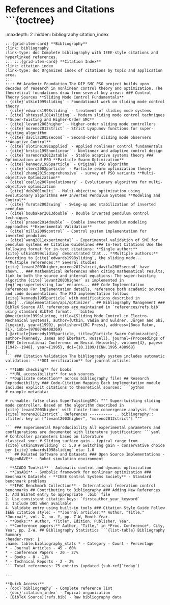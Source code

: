 # References and Citations ```{toctree}

:maxdepth: 2
:hidden: bibliography
citation_index
``` This section provides citation management and academic references for the DIP_SMC_PSO project. ## Contents ::::{grid} 2
:::{grid-item-card} **Bibliography**
:link: bibliography
:link-type: doc Complete bibliography with IEEE-style citations and hyperlinked references.
::: :::{grid-item-card} **Citation Index**
:link: citation_index
:link-type: doc Organized index of citations by topic and application area.
:::
:::: ## Academic Foundation The DIP_SMC_PSO project builds upon decades of research in nonlinear control theory and optimization. The theoretical foundations draw from several key areas: ### Control Theory Sources **Sliding Mode Control Fundamentals**
- {cite}`utkin1999sliding` - Foundational work on sliding mode control theory
- {cite}`edwards1998sliding` - treatment of sliding mode systems
- {cite}`shtessel2014sliding` - Modern sliding mode control techniques **Super-Twisting and Higher-Order SMC**
- {cite}`levant2003higher` - Higher-order sliding mode controllers
- {cite}`moreno2012strict` - Strict Lyapunov functions for super-twisting algorithm
- {cite}`davila2005second` - Second-order sliding mode observers **Adaptive Control**
- {cite}`slotine1991applied` - Applied nonlinear control fundamentals
- {cite}`krstic1995nonlinear` - Nonlinear and adaptive control design
- {cite}`narendra2012stable` - Stable adaptive systems theory ### Optimization and PSO **Particle Swarm Optimization**
- {cite}`kennedy1995particle` - Original PSO algorithm
- {cite}`clerc2002particle` - Particle swarm optimization theory
- {cite}`zhang2015comprehensive` - survey of PSO variants **Multi-objective Optimization**
- {cite}`coello2007evolutionary` - Evolutionary algorithms for multi-objective optimization
- {cite}`deb2001multi` - Multi-objective optimization using evolutionary algorithms ### Inverted Pendulum Systems **Modeling and Control**
- {cite}`furuta2003swing` - Swing-up and stabilization of inverted pendulum
- {cite}`boubaker2013double` - Double inverted pendulum control techniques
- {cite}`prasad2014double` - Double inverted pendulum modeling approaches **Experimental Validation**
- {cite}`mills2009control` - Control system implementation for inverted pendulums
- {cite}`wang2011experimental` - Experimental validation of SMC for pendulum systems ## Citation Guidelines ### In-Text Citations Use the following format for in-text citations: **Single author:** {cite}`utkin1999sliding` demonstrated that... **Multiple authors:** According to {cite}`edwards1998sliding`, the sliding mode... **Multiple references:** Several studies {cite}`levant2003higher,moreno2012strict,davila2005second` have shown... ### Mathematical References When citing mathematical results, link to both the source and internal equations: The super-twisting algorithm {cite}`levant2003higher` as implemented in {eq}`eq:supertwisting_law` ensures... ### Code Implementation References For implementation details, reference both academic sources and code documentation: The PSO implementation follows {cite}`kennedy1995particle` with modifications described in {doc}`../implementation/api/optimizer`. ## Bibliography Management ### BibTeX Source All references are maintained in `references/refs.bib` using standard BibTeX format: ```bibtex
@book{utkin1999sliding, title={Sliding Mode Control in Electro-Mechanical Systems}, author={Utkin, Vadim and Guldner, Jürgen and Shi, Jingxin}, year={1999}, publisher={CRC Press}, address={Boca Raton, FL}, isbn={9780748408269}
} @article{kennedy1995particle, title={Particle Swarm Optimization}, author={Kennedy, James and Eberhart, Russell}, journal={Proceedings of IEEE International Conference on Neural Networks}, volume={4}, pages={1942--1948}, year={1995}, doi={10.1109/ICNN.1995.488968}
}
``` ### Citation Validation The bibliography system includes automatic validation: - **DOI verification** for journal articles

- **ISBN checking** for books
- **URL accessibility** for web sources
- **Duplicate detection** across bibliography files ## Research Reproducibility ### Code-Citation Mapping Each implementation module includes explicit citations to theoretical sources: ```python
# example-metadata:

# runnable: false class SuperTwistingSMC: """ Super-twisting sliding mode controller. Based on the algorithm described in {cite}`levant2003higher` with finite-time convergence analysis from {cite}`moreno2012strict`. References ---------- .. bibliography:: :filter: key in ["levant2003higher", "moreno2012strict"] """

``` ### Experimental Reproducibility All experimental parameters and configurations are documented with literature justification: ```yaml
# Controller parameters based on literature
classical_smc: # Sliding surface gain - typical range from {cite}`utkin1999sliding` c: 5.0 # Switching gain - conservative choice per {cite}`edwards1998sliding` eta: 1.0
``` ## Related Software and Datasets ### Open Source Implementations - **OpenRAVE** - Robot simulation environment

- **ACADO Toolkit** - Automatic control and dynamic optimization
- **CasADi** - Symbolic framework for nonlinear optimization ### Benchmark Datasets - **IEEE Control Systems Society** - Standard benchmark problems
- **IFAC Benchmark Collection** - International federation control benchmarks ## Contributing to Bibliography ### Adding New References 1. Add BibTeX entry to appropriate `.bib` file
2. Use consistent citation keys: `firstauthor_year_keyword`
3. Include DOI when available
4. Validate entry using built-in tools ### Citation Style Guide Follow IEEE citation style: - **Journal articles:** Author, "Title," *Journal*, vol. X, no. Y, pp. Z-W, Month Year.
- **Books:** Author, *Title*, Edition. Publisher, Year.
- **Conference papers:** Author, "Title," in *Proc. Conference*, City, Year, pp. Z-W. ## Bibliography Statistics ```{list-table} Bibliography Summary
:header-rows: 1
:name: table:bibliography_stats * - Category - Count - Percentage
* - Journal Articles - 45 - 60%
* - Conference Papers - 20 - 27%
* - Books - 8 - 11%
* - Technical Reports - 2 - 2%
``` Total references: 75 entries (updated {sub-ref}`today`)

---

**Quick Access:**
- {doc}`bibliography` - Complete reference list
- {doc}`citation_index` - Topical organization
- [BibTeX Source](refs.bib) - Raw bibliography data